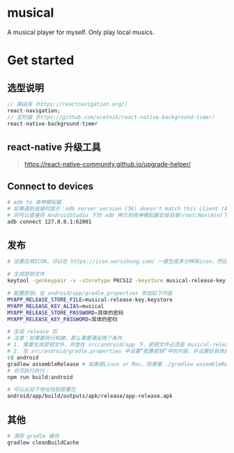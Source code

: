 # musical

A musical player for myself. Only play local musics.

# Get started

## 选型说明

```js
// 路由库（https://reactnavigation.org/）
react-navigation;
// 定时器（https://github.com/ocetnik/react-native-background-timer）
react-native-background-timer
```

## react-native 升级工具

> https://react-native-community.github.io/upgrade-helper/

## Connect to devices

```bash
# adb to 夜神模拟器
# 如果遇到连接时提示：adb server version (36) doesn't match this client (41); killing...
# 则可以直接将 AndroidStudio 下的 adb 拷贝到夜神模拟器安装目录(root\Nox\bin)下，并重命名为 nox_adb.exe 覆盖同名文件
adb connect 127.0.0.1:62001
```

## 发布

```bash
# 设置应用ICON，可以在 https://icon.wuruihong.com/ 一键生成多分辨率icon，然后替换 android\app\src\main\res 目录的内容

# 生成密钥文件
keytool -genkeypair -v -storetype PKCS12 -keystore musical-release-key.keystore -alias musical -keyalg RSA -keysize 2048 -validity 1000

# 配置密钥，在 android/app/gradle.properties 添加如下内容
MYAPP_RELEASE_STORE_FILE=musical-release-key.keystore
MYAPP_RELEASE_KEY_ALIAS=musical
MYAPP_RELEASE_STORE_PASSWORD=具体的密码
MYAPP_RELEASE_KEY_PASSWORD=具体的密码

# 生成 release 包
# 注意：如果要执行构建，那么需要满足两个条件
# 1. 需要生成密钥文件，并放在 src/android/app 下，密钥文件必须是 musical-release-key.keystore
# 2. 在 src/android/gradle.properties 中设置“配置密钥”中的内容，并设置好具体的密码
cd android
gradlew assembleRelease # 如果是Linux or Mac，则需要 ./gradlew assembleRelease
# 也可执行执行：
npm run build:android

# 可以从如下地址找到部署包
android/app/build/outputs/apk/release/app-release.apk
```

## 其他

```bash
# 清除 gradle 缓存
gradlew cleanBuildCache
```
